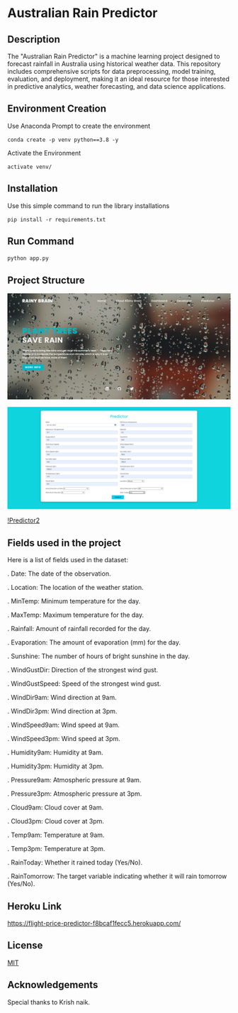 
# Australian Rain Predictor

## Description
The "Australian Rain Predictor" is a machine learning project designed to forecast rainfall in Australia using historical weather data. This repository includes comprehensive scripts for data preprocessing, model training, evaluation, and deployment, making it an ideal resource for those interested in predictive analytics, weather forecasting, and data science applications.


## Environment Creation

Use Anaconda Prompt to create the environment

```
conda create -p venv python==3.8 -y
```
Activate the Environment 
```
activate venv/
```
## Installation

Use this simple command to run the library installations

```
pip install -r requirements.txt
```
## Run Command
```
python app.py
```
## Project Structure

![Home](githubimgs/landingpage.png)

![Predictor1](githubimgs/predictor.png)

[!Predictor2](githubimgs/predictor1.png)

## Fields used in the project
Here is a list of fields used in the dataset:

. Date: The date of the observation.

. Location: The location of the weather station.

. MinTemp: Minimum temperature for the day.

. MaxTemp: Maximum temperature for the day.

. Rainfall: Amount of rainfall recorded for the day.

. Evaporation: The amount of evaporation (mm) for the day.

. Sunshine: The number of hours of bright sunshine in the day.

. WindGustDir: Direction of the strongest wind gust.

. WindGustSpeed: Speed of the strongest wind gust.

. WindDir9am: Wind direction at 9am.

. WindDir3pm: Wind direction at 3pm.

. WindSpeed9am: Wind speed at 9am.

. WindSpeed3pm: Wind speed at 3pm.

. Humidity9am: Humidity at 9am.

. Humidity3pm: Humidity at 3pm.

. Pressure9am: Atmospheric pressure at 9am.

. Pressure3pm: Atmospheric pressure at 3pm.

. Cloud9am: Cloud cover at 9am.

. Cloud3pm: Cloud cover at 3pm.

. Temp9am: Temperature at 9am.

. Temp3pm: Temperature at 3pm.

. RainToday: Whether it rained today (Yes/No).

. RainTomorrow: The target variable indicating whether it will    rain tomorrow (Yes/No).
## Heroku Link

https://flight-price-predictor-f8bcaf1fecc5.herokuapp.com/
## License

[MIT](https://choosealicense.com/licenses/mit/)


## Acknowledgements

Special thanks to Krish naik.
